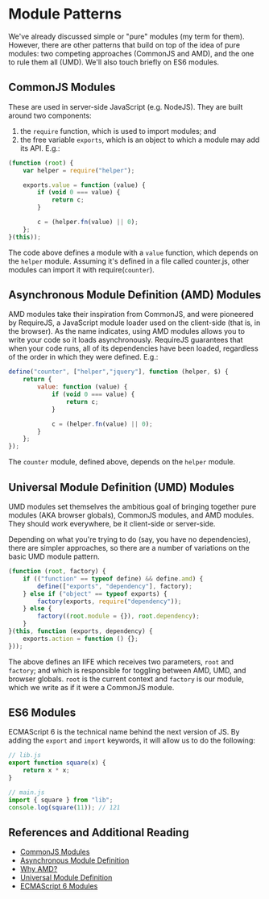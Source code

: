 # Module Patterns

We've already discussed simple or "pure" modules (my term for them).
However, there are other patterns that build on top of the idea of
pure modules: two competing approaches (CommonJS and AMD), and the
one to rule them all (UMD). We'll also touch briefly on ES6 modules.

## CommonJS Modules

These are used in server-side JavaScript (e.g. NodeJS). They are built
around two components:

1. the `require` function, which is used to import modules; and
2. the free variable `exports`, which is an object to which a
   module may add its API. E.g.:

```javascript
(function (root) {
	var helper = require("helper");

	exports.value = function (value) {
		if (void 0 === value) {
			return c;
		}

		c = (helper.fn(value) || 0);
	};
}(this));
```

The code above defines a module with a `value` function, which depends
on the `helper` module. Assuming it's defined in a file called counter.js,
other modules can import it with require(`counter`).

## Asynchronous Module Definition (AMD) Modules

AMD modules take their inspiration from CommonJS, and were pioneered by
RequireJS, a JavaScript module loader used on the client-side (that is, in
the browser). As the name indicates, using AMD modules allows you to write
your code so it loads asynchronously. RequireJS guarantees that when your
code runs, all of its dependencies have been loaded, regardless of the
order in which they were defined. E.g.:

```javascript
define("counter", ["helper","jquery"], function (helper, $) {
	return {
		value: function (value) {
			if (void 0 === value) {
				return c;
			}

			c = (helper.fn(value) || 0);
		}
	};
});
```

The `counter` module, defined above, depends on the `helper` module.

## Universal Module Definition (UMD) Modules

UMD modules set themselves the ambitious goal of bringing together pure
modules (AKA browser globals), CommonJS modules, and AMD modules. They
should work everywhere, be it client-side or server-side.

Depending on what you're trying to do (say, you have no dependencies),
there are simpler approaches, so there are a number of variations on
the basic UMD module pattern.

```javascript
(function (root, factory) {
	if (("function" == typeof define) && define.amd) {
		define(["exports", "dependency"], factory);
	} else if ("object" == typeof exports) {
		factory(exports, require("dependency"));
	} else {
		factory((root.module = {}), root.dependency);
	}
}(this, function (exports, dependency) {
	exports.action = function () {};
}));
```

The above defines an IIFE which receives two parameters, `root` and
`factory`; and which is responsible for toggling between AMD, UMD,
and browser globals. `root` is the current context and `factory` is
our module, which we write as if it were a CommonJS module.

## ES6 Modules

ECMAScript 6 is the technical name behind the next version of JS.
By adding the `export` and `import` keywords, it will allow us to
do the following:

```javascript
// lib.js
export function square(x) {
	return x * x;
}

// main.js
import { square } from "lib";
console.log(square(11)); // 121
```

## References and Additional Reading

- [CommonJS Modules](http://goo.gl/85PyfY)
- [Asynchronous Module Definition](http://goo.gl/rDzj1r)
- [Why AMD?](http://goo.gl/eupnD)
- [Universal Module Definition](http://goo.gl/Kp1dy)
- [ECMAScript 6 Modules](http://goo.gl/KhsR4l)